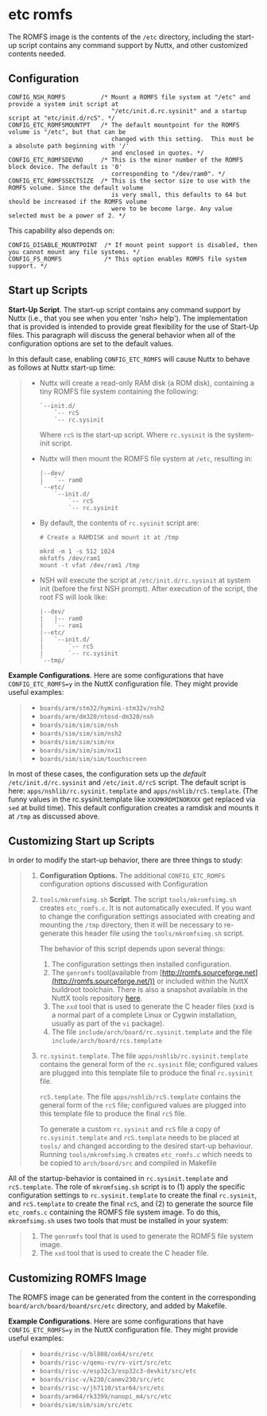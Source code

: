 # etc romfs

The ROMFS image is the contents of the `/etc` directory, including the
start-up script contains any command support by Nuttx, and other
customized contents needed.

## Configuration

``` console
CONFIG_NSH_ROMFS          /* Mount a ROMFS file system at "/etc" and provide a system init script at
                             "/etc/init.d.rc.sysinit" and a startup script at "etc/init.d/rcS". */
CONFIG_ETC_ROMFSMOUNTPT   /* The default mountpoint for the ROMFS volume is "/etc", but that can be
                             changed with this setting.  This must be a absolute path beginning with '/'
                             and enclosed in quotes. */
CONFIG_ETC_ROMFSDEVNO     /* This is the minor number of the ROMFS block device. The default is '0'
                             corresponding to "/dev/ram0". */
CONFIG_ETC_ROMFSSECTSIZE  /* This is the sector size to use with the ROMFS volume. Since the default volume
                             is very small, this defaults to 64 but should be increased if the ROMFS volume
                             were to be become large. Any value selected must be a power of 2. */
```

This capability also depends on:

``` console
CONFIG_DISABLE_MOUNTPOINT  /* If mount point support is disabled, then you cannot mount any file systems. */
CONFIG_FS_ROMFS            /* This option enables ROMFS file system support. */
```

## Start up Scripts

**Start-Up Script**. The start-up script contains any command support by
Nuttx (i.e., that you see when you enter 'nsh\> help'). The
implementation that is provided is intended to provide great flexibility
for the use of Start-Up files. This paragraph will discuss the general
behavior when all of the configuration options are set to the default
values.

In this default case, enabling `CONFIG_ETC_ROMFS` will cause Nuttx to
behave as follows at Nuttx start-up time:

>   - Nuttx will create a read-only RAM disk (a ROM disk), containing a
>     tiny ROMFS file system containing the following:
>     
>         `--init.d/
>             `-- rcS
>             `-- rc.sysinit
>     
>     Where `rcS` is the start-up script. Where `rc.sysinit` is the
>     system-init script.
> 
>   - Nuttx will then mount the ROMFS file system at `/etc`, resulting
>     in:
>     
>         |--dev/
>         |   `-- ram0
>         `--etc/
>             `--init.d/
>                 `-- rcS
>                 `-- rc.sysinit
> 
>   - By default, the contents of `rc.sysinit` script are:
>     
>         # Create a RAMDISK and mount it at /tmp
>         
>         mkrd -m 1 -s 512 1024
>         mkfatfs /dev/ram1
>         mount -t vfat /dev/ram1 /tmp
> 
>   - NSH will execute the script at `/etc/init.d/rc.sysinit` at system
>     init (before the first NSH prompt). After execution of the script,
>     the root FS will look like:
>     
>         |--dev/
>         |   |-- ram0
>         |   `-- ram1
>         |--etc/
>         |   `--init.d/
>         |       `-- rcS
>         |       `-- rc.sysinit
>         `--tmp/

**Example Configurations**. Here are some configurations that have
`CONFIG_ETC_ROMFS=y` in the NuttX configuration file. They might provide
useful examples:

>   - `boards/arm/stm32/hymini-stm32v/nsh2`
>   - `boards/arm/dm320/ntosd-dm320/nsh`
>   - `boards/sim/sim/sim/nsh`
>   - `boards/sim/sim/sim/nsh2`
>   - `boards/sim/sim/sim/nx`
>   - `boards/sim/sim/sim/nx11`
>   - `boards/sim/sim/sim/touchscreen`

In most of these cases, the configuration sets up the *default*
`/etc/init.d/rc.sysinit` and `/etc/init.d/rcS` script. The default
script is here: `apps/nshlib/rc.sysinit.template` and
`apps/nshlib/rcS.template`. (The funny values in the rc.sysinit.template
like `XXXMKRDMINORXXX` get replaced via `sed` at build time). This
default configuration creates a ramdisk and mounts it at `/tmp` as
discussed above.

## Customizing Start up Scripts

In order to modify the start-up behavior, there are three things to
study:

> 1.  **Configuration Options.** The additional `CONFIG_ETC_ROMFS`
>     configuration options discussed with
>     <span class="title-ref">Configuration</span>
> 
> 2.  `tools/mkromfsimg.sh` **Script**. The script `tools/mkromfsimg.sh`
>     creates `etc_romfs.c`. It is not automatically executed. If you
>     want to change the configuration settings associated with creating
>     and mounting the `/tmp` directory, then it will be necessary to
>     re-generate this header file using the `tools/mkromfsimg.sh`
>     script.
>     
>     The behavior of this script depends upon several things:
>     
>     1.  The configuration settings then installed configuration.
>     2.  The `genromfs` tool(available from
>         [http://romfs.sourceforge.net](http://romfs.sourceforge.net/))
>         or included within the NuttX buildroot toolchain. There is
>         also a snapshot available in the NuttX tools repository
>         [here](https://bitbucket.org/nuttx/tools/src/master/genromfs-0.5.2.tar.gz).
>     3.  The `xxd` tool that is used to generate the C header files
>         (xxd is a normal part of a complete Linux or Cygwin
>         installation, usually as part of the `vi` package).
>     4.  The file `include/arch/board/rc.sysinit.template` and the file
>         `include/arch/board/rcs.template`
> 
> 3.  `rc.sysinit.template`. The file `apps/nshlib/rc.sysinit.template`
>     contains the general form of the `rc.sysinit` file; configured
>     values are plugged into this template file to produce the final
>     `rc.sysinit` file.
>     
>     `rcS.template`. The file `apps/nshlib/rcS.template` contains the
>     general form of the `rcS` file; configured values are plugged into
>     this template file to produce the final `rcS` file.
>     
>     To generate a custom `rc.sysinit` and `rcS` file a copy of
>     `rc.sysinit.template` and `rcS.template` needs to be placed at
>     `tools/` and changed according to the desired start-up behaviour.
>     Running `tools/mkromfsimg.h` creates `etc_romfs.c` which needs to
>     be copied to `arch/board/src` and compiled in Makefile

All of the startup-behavior is contained in `rc.sysinit.template` and
`rcS.template`. The role of `mkromfsimg.sh` script is to (1) apply the
specific configuration settings to `rc.sysinit.template` to create the
final `rc.sysinit`, and `rcS.template` to create the final `rcS`, and
(2) to generate the source file `etc_romfs.c` containing the ROMFS file
system image. To do this, `mkromfsimg.sh` uses two tools that must be
installed in your system:

> 1.  The `genromfs` tool that is used to generate the ROMFS file system
>     image.
> 2.  The `xxd` tool that is used to create the C header file.

## Customizing ROMFS Image

The ROMFS image can be generated from the content in the corresponding
`board/arch/board/board/src/etc` directory, and added by Makefile.

**Example Configurations**. Here are some configurations that have
`CONFIG_ETC_ROMFS=y` in the NuttX configuration file. They might provide
useful examples:

>   - `boards/risc-v/bl808/ox64/src/etc`
>   - `boards/risc-v/qemu-rv/rv-virt/src/etc`
>   - `boards/risc-v/esp32c3/esp32c3-devkit/src/etc`
>   - `boards/risc-v/k230/canmv230/src/etc`
>   - `boards/risc-v/jh7110/star64/src/etc`
>   - `boards/arm64/rk3399/nanopi_m4/src/etc`
>   - `boards/sim/sim/sim/src/etc`
